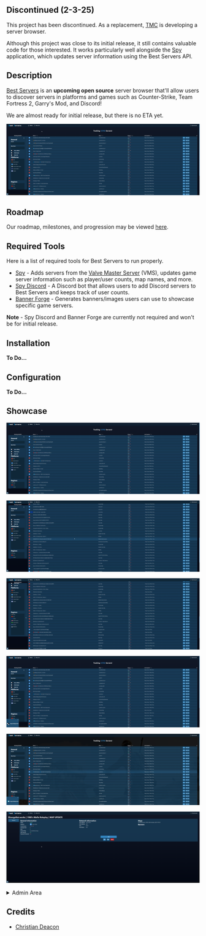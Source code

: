 ## Discontinued (2-3-25)
This project has been discontinued. As a replacement, [TMC](https://moddingcommunity.com) is developing a server browser.

Although this project was close to its initial release, it still contains valuable code for those interested. It works particularly well alongside the [Spy](https://github.com/bestserversio/spy) application, which updates server information using the Best Servers API.

## Description
[Best Servers](https://bestservers.io/) is an **upcoming open source** server browser that'll allow users to discover servers in platforms and games such as Counter-Strike, Team Fortress 2, Garry's Mod, and Discord!

We are almost ready for initial release, but there is no ETA yet.

![Index 1](https://github.com/bestserversio/bestservers/blob/main/images/index-1.png)

## Roadmap
Our roadmap, milestones, and progression may be viewed [here](https://github.com/orgs/bestserversio/projects/2).

## Required Tools
Here is a list of required tools for Best Servers to run properly.

* [Spy](https://github.com/bestserversio/spy) - Adds servers from the [Valve Master Server](https://developer.valvesoftware.com/wiki/Master_Server_Query_Protocol) (VMS), updates game server information such as player/user counts, map names, and more.
* [Spy Discord](https://github.com/bestserversio/spy-discord) - A Discord bot that allows users to add Discord servers to Best Servers and keeps track of user counts.
* [Banner Forge](https://github.com/bestserversio/banner-forge) - Generates banners/images users can use to showcase specific game servers.

**Note** - Spy Discord and Banner Forge are currently not required and won't be for initial release.

## Installation
**To Do...**

## Configuration
**To Do...**

## Showcase
![Index 1](https://github.com/bestserversio/bestservers/blob/main/images/index-1.png)

![Index 2](https://github.com/bestserversio/bestservers/blob/main/images/index-2.png)

![Index 3](https://github.com/bestserversio/bestservers/blob/main/images/index-3.png)

![Index 4](https://github.com/bestserversio/bestservers/blob/main/images/index-4.png)

![Index 5](https://github.com/bestserversio/bestservers/blob/main/images/index-5.png)

![View 1](https://github.com/bestserversio/bestservers/blob/main/images/view-1.png)

<details>
    <summary>Admin Area</summary>

![Admin 1](https://github.com/bestserversio/bestservers/blob/main/images/admin-1.png)

![Admin 2](https://github.com/bestserversio/bestservers/blob/main/images/admin-2.png)

![Admin 3](https://github.com/bestserversio/bestservers/blob/main/images/admin-3.png)

![Admin 4](https://github.com/bestserversio/bestservers/blob/main/images/admin-4.png)

![Admin 5](https://github.com/bestserversio/bestservers/blob/main/images/admin-5.png)

![Admin 6](https://github.com/bestserversio/bestservers/blob/main/images/admin-6.png)

![Admin 7](https://github.com/bestserversio/bestservers/blob/main/images/admin-7.png)

![Admin 8](https://github.com/bestserversio/bestservers/blob/main/images/admin-8.png)
</details>

## Credits
* [Christian Deacon](https://github.com/gamemann)
